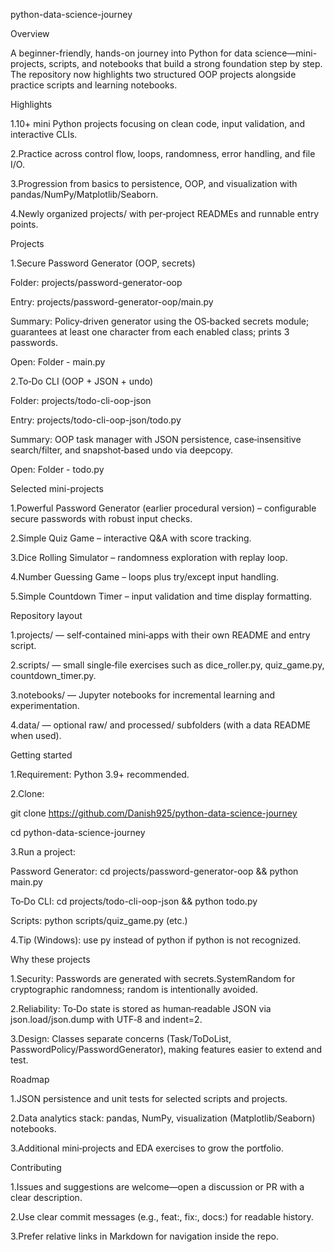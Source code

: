 python-data-science-journey

Overview

A beginner-friendly, hands-on journey into Python for data science—mini-projects, scripts, and notebooks that build a strong foundation step by step. The repository now highlights two structured OOP projects alongside practice scripts and learning notebooks.

Highlights

1.10+ mini Python projects focusing on clean code, input validation, and interactive CLIs.

2.Practice across control flow, loops, randomness, error handling, and file I/O.

3.Progression from basics to persistence, OOP, and visualization with pandas/NumPy/Matplotlib/Seaborn.

4.Newly organized projects/ with per‑project READMEs and runnable entry points.

Projects

1.Secure Password Generator (OOP, secrets)

Folder: projects/password-generator-oop

Entry: projects/password-generator-oop/main.py

Summary: Policy‑driven generator using the OS‑backed secrets module; guarantees at least one character from each enabled class; prints 3 passwords.

Open: Folder - main.py

2.To‑Do CLI (OOP + JSON + undo)

Folder: projects/todo-cli-oop-json

Entry: projects/todo-cli-oop-json/todo.py

Summary: OOP task manager with JSON persistence, case‑insensitive search/filter, and snapshot‑based undo via deepcopy.

Open: Folder - todo.py

Selected mini-projects

1.Powerful Password Generator (earlier procedural version) – configurable secure passwords with robust input checks.

2.Simple Quiz Game – interactive Q&A with score tracking.

3.Dice Rolling Simulator – randomness exploration with replay loop.

4.Number Guessing Game – loops plus try/except input handling.

5.Simple Countdown Timer – input validation and time display formatting.

Repository layout

1.projects/ — self‑contained mini‑apps with their own README and entry script.

2.scripts/ — small single‑file exercises such as dice_roller.py, quiz_game.py, countdown_timer.py.

3.notebooks/ — Jupyter notebooks for incremental learning and experimentation.

4.data/ — optional raw/ and processed/ subfolders (with a data README when used).

Getting started

1.Requirement: Python 3.9+ recommended.

2.Clone:

git clone https://github.com/Danish925/python-data-science-journey

cd python-data-science-journey

3.Run a project:

Password Generator: cd projects/password-generator-oop && python main.py

To‑Do CLI: cd projects/todo-cli-oop-json && python todo.py

Scripts: python scripts/quiz_game.py (etc.)

4.Tip (Windows): use py instead of python if python is not recognized.

Why these projects

1.Security: Passwords are generated with secrets.SystemRandom for cryptographic randomness; random is intentionally avoided.

2.Reliability: To‑Do state is stored as human‑readable JSON via json.load/json.dump with UTF‑8 and indent=2.

3.Design: Classes separate concerns (Task/ToDoList, PasswordPolicy/PasswordGenerator), making features easier to extend and test.

Roadmap

1.JSON persistence and unit tests for selected scripts and projects.

2.Data analytics stack: pandas, NumPy, visualization (Matplotlib/Seaborn) notebooks.

3.Additional mini‑projects and EDA exercises to grow the portfolio.

Contributing

1.Issues and suggestions are welcome—open a discussion or PR with a clear description.

2.Use clear commit messages (e.g., feat:, fix:, docs:) for readable history.

3.Prefer relative links in Markdown for navigation inside the repo.

